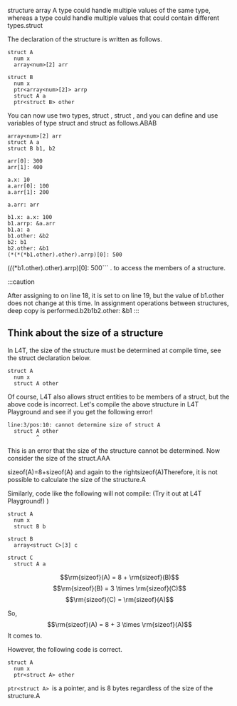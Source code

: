 structure
array A type could handle multiple values of the same type, whereas a type could handle multiple values that could contain different types.struct

The declaration of the structure is written as follows.

```
struct A
  num x
  array<num>[2] arr

struct B
  num x
  ptr<array<num>[2]> arrp
  struct A a
  ptr<struct B> other

```

You can now use two types, struct , struct , and you can define and use variables of type struct and struct as follows.ABAB

```
array<num>[2] arr
struct A a
struct B b1, b2

arr[0]: 300
arr[1]: 400

a.x: 10
a.arr[0]: 100
a.arr[1]: 200

a.arr: arr

b1.x: a.x: 100
b1.arrp: &a.arr
b1.a: a
b1.other: &b2
b2: b1
b2.other: &b1
(*(*(*b1.other).other).arrp)[0]: 500
```

(_(_(\*b1.other).other).arrp)[0]: 500```
. to access the members of a structure.

:::caution

After assigning to on line 18, it is set to on line 19, but the value of b1.other does not change at this time. In assignment operations between structures, deep copy is performed.b2b1b2.other: &b1
:::

## Think about the size of a structure

In L4T, the size of the structure must be determined at compile time, see the struct declaration below.

```
struct A
  num x
  struct A other

```

Of course, L4T also allows struct entities to be members of a struct, but the above code is incorrect. Let's compile the above structure in L4T Playground and see if you get the following error!

```
line:3/pos:10: cannot determine size of struct A
  struct A other
         ^
```

This is an error that the size of the structure cannot be determined. Now consider the size of the struct.AAA

sizeof(A)=8+sizeof(A)
and again to the rightsizeof(A)Therefore, it is not possible to calculate the size of the structure.A

Similarly, code like the following will not compile: (Try it out at L4T Playground!) )

```
struct A
  num x
  struct B b

struct B
  array<struct C>[3] c

struct C
  struct A a

```

$$\rm{sizeof}(A) = 8 + \rm{sizeof}(B)$$
$$\rm{sizeof}(B) = 3 \times \rm{sizeof}(C)$$
$$\rm{sizeof}(C) = \rm{sizeof}(A)$$

So,
$$\rm{sizeof}(A) = 8 + 3 \times \rm{sizeof}(A)$$
It comes to.

However, the following code is correct.

```
struct A
  num x
  ptr<struct A> other

```

`ptr<struct A> `is a pointer, and is 8 bytes regardless of the size of the structure.A
